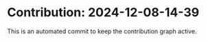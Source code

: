 # Contribution: 2024-12-08-14-39
This is an automated commit to keep the contribution graph active.
